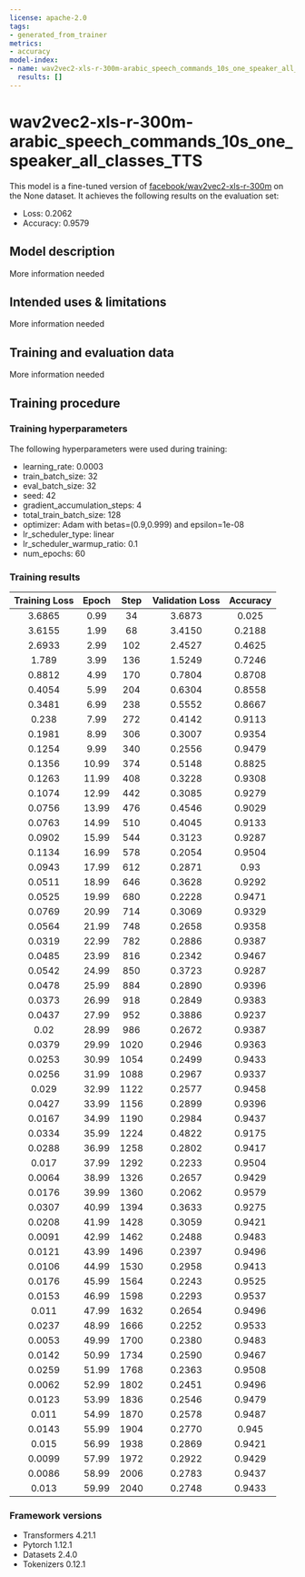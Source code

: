 ```yaml
---
license: apache-2.0
tags:
- generated_from_trainer
metrics:
- accuracy
model-index:
- name: wav2vec2-xls-r-300m-arabic_speech_commands_10s_one_speaker_all_classes_TTS
  results: []
---
```


<!-- This model card has been generated automatically according to the information the Trainer had access to. You
should probably proofread and complete it, then remove this comment. -->

# wav2vec2-xls-r-300m-arabic_speech_commands_10s_one_speaker_all_classes_TTS

This model is a fine-tuned version of [facebook/wav2vec2-xls-r-300m](https://huggingface.co/facebook/wav2vec2-xls-r-300m) on the None dataset.
It achieves the following results on the evaluation set:
- Loss: 0.2062
- Accuracy: 0.9579

## Model description

More information needed

## Intended uses & limitations

More information needed

## Training and evaluation data

More information needed

## Training procedure

### Training hyperparameters

The following hyperparameters were used during training:
- learning_rate: 0.0003
- train_batch_size: 32
- eval_batch_size: 32
- seed: 42
- gradient_accumulation_steps: 4
- total_train_batch_size: 128
- optimizer: Adam with betas=(0.9,0.999) and epsilon=1e-08
- lr_scheduler_type: linear
- lr_scheduler_warmup_ratio: 0.1
- num_epochs: 60

### Training results

| Training Loss | Epoch | Step | Validation Loss | Accuracy |
|:-------------:|:-----:|:----:|:---------------:|:--------:|
| 3.6865        | 0.99  | 34   | 3.6873          | 0.025    |
| 3.6155        | 1.99  | 68   | 3.4150          | 0.2188   |
| 2.6933        | 2.99  | 102  | 2.4527          | 0.4625   |
| 1.789         | 3.99  | 136  | 1.5249          | 0.7246   |
| 0.8812        | 4.99  | 170  | 0.7804          | 0.8708   |
| 0.4054        | 5.99  | 204  | 0.6304          | 0.8558   |
| 0.3481        | 6.99  | 238  | 0.5552          | 0.8667   |
| 0.238         | 7.99  | 272  | 0.4142          | 0.9113   |
| 0.1981        | 8.99  | 306  | 0.3007          | 0.9354   |
| 0.1254        | 9.99  | 340  | 0.2556          | 0.9479   |
| 0.1356        | 10.99 | 374  | 0.5148          | 0.8825   |
| 0.1263        | 11.99 | 408  | 0.3228          | 0.9308   |
| 0.1074        | 12.99 | 442  | 0.3085          | 0.9279   |
| 0.0756        | 13.99 | 476  | 0.4546          | 0.9029   |
| 0.0763        | 14.99 | 510  | 0.4045          | 0.9133   |
| 0.0902        | 15.99 | 544  | 0.3123          | 0.9287   |
| 0.1134        | 16.99 | 578  | 0.2054          | 0.9504   |
| 0.0943        | 17.99 | 612  | 0.2871          | 0.93     |
| 0.0511        | 18.99 | 646  | 0.3628          | 0.9292   |
| 0.0525        | 19.99 | 680  | 0.2228          | 0.9471   |
| 0.0769        | 20.99 | 714  | 0.3069          | 0.9329   |
| 0.0564        | 21.99 | 748  | 0.2658          | 0.9358   |
| 0.0319        | 22.99 | 782  | 0.2886          | 0.9387   |
| 0.0485        | 23.99 | 816  | 0.2342          | 0.9467   |
| 0.0542        | 24.99 | 850  | 0.3723          | 0.9287   |
| 0.0478        | 25.99 | 884  | 0.2890          | 0.9396   |
| 0.0373        | 26.99 | 918  | 0.2849          | 0.9383   |
| 0.0437        | 27.99 | 952  | 0.3886          | 0.9237   |
| 0.02          | 28.99 | 986  | 0.2672          | 0.9387   |
| 0.0379        | 29.99 | 1020 | 0.2946          | 0.9363   |
| 0.0253        | 30.99 | 1054 | 0.2499          | 0.9433   |
| 0.0256        | 31.99 | 1088 | 0.2967          | 0.9337   |
| 0.029         | 32.99 | 1122 | 0.2577          | 0.9458   |
| 0.0427        | 33.99 | 1156 | 0.2899          | 0.9396   |
| 0.0167        | 34.99 | 1190 | 0.2984          | 0.9437   |
| 0.0334        | 35.99 | 1224 | 0.4822          | 0.9175   |
| 0.0288        | 36.99 | 1258 | 0.2802          | 0.9417   |
| 0.017         | 37.99 | 1292 | 0.2233          | 0.9504   |
| 0.0064        | 38.99 | 1326 | 0.2657          | 0.9429   |
| 0.0176        | 39.99 | 1360 | 0.2062          | 0.9579   |
| 0.0307        | 40.99 | 1394 | 0.3633          | 0.9275   |
| 0.0208        | 41.99 | 1428 | 0.3059          | 0.9421   |
| 0.0091        | 42.99 | 1462 | 0.2488          | 0.9483   |
| 0.0121        | 43.99 | 1496 | 0.2397          | 0.9496   |
| 0.0106        | 44.99 | 1530 | 0.2958          | 0.9413   |
| 0.0176        | 45.99 | 1564 | 0.2243          | 0.9525   |
| 0.0153        | 46.99 | 1598 | 0.2293          | 0.9537   |
| 0.011         | 47.99 | 1632 | 0.2654          | 0.9496   |
| 0.0237        | 48.99 | 1666 | 0.2252          | 0.9533   |
| 0.0053        | 49.99 | 1700 | 0.2380          | 0.9483   |
| 0.0142        | 50.99 | 1734 | 0.2590          | 0.9467   |
| 0.0259        | 51.99 | 1768 | 0.2363          | 0.9508   |
| 0.0062        | 52.99 | 1802 | 0.2451          | 0.9496   |
| 0.0123        | 53.99 | 1836 | 0.2546          | 0.9479   |
| 0.011         | 54.99 | 1870 | 0.2578          | 0.9487   |
| 0.0143        | 55.99 | 1904 | 0.2770          | 0.945    |
| 0.015         | 56.99 | 1938 | 0.2869          | 0.9421   |
| 0.0099        | 57.99 | 1972 | 0.2922          | 0.9429   |
| 0.0086        | 58.99 | 2006 | 0.2783          | 0.9437   |
| 0.013         | 59.99 | 2040 | 0.2748          | 0.9433   |


### Framework versions

- Transformers 4.21.1
- Pytorch 1.12.1
- Datasets 2.4.0
- Tokenizers 0.12.1
